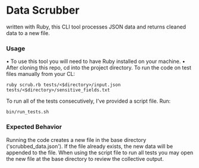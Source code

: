 <!-- see this project at https://github.com/efoley326/ABChallenge -->
# Data Scrubber
written with Ruby, this CLI tool processes JSON data and returns cleaned data to a new file.

### Usage
• To use this tool you will need to have Ruby installed on your machine.
• After cloning this repo, cd into the project directory.
To run the code on test files manually from your CL:
```
ruby scrub.rb tests/<$directory>/input.json tests/<$directory>/sensitive_fields.txt
```
To run all of the tests consecutively, I've provided a script file. Run:
```
bin/run_tests.sh
```
### Expected Behavior
Running the code creates a new file in the base directory ('scrubbed_data.json'). If the file already exists, the new data will be appended to the file.
When using the script file to run all tests you may open the new file at the base directory to review the collective output.
